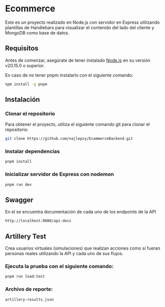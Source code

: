 # Ecommerce

Este es un proyecto realizado en Node.js con servidor en Express utilizando plantillas de Handlebars para visualizar el contenido del lado del cliente y MongoDB como base de datos.

## Requisitos

Antes de comenzar, asegúrate de tener instalado [Node.js](https://nodejs.org/) en su versión v20.15.0 o superior.

En caso de no tener pnpm instalarlo con el siguiente comando:

```bash
npm install -g pnpm
```

## Instalación

### Clonar el repositorio

Para obtener el proyecto, utiliza el siguiente comando git para clonar el repositorio:

```bash
git clone https://github.com/najlepzy/EcommerceBackend.git
```

### Instalar dependencias

```bash
pnpm install
```

### Inicializar servidor de Express con nodemon

```bash
pnpm run dev
```

## Swagger

En el se encuentra documentación de cada uno de los endpoints de la API

```bash
http://localhost:8080/api-docs
```

## Artillery Test

Crea usuarios virtuales (simulaciones) que realizan acciones como si fueran personas reales utilizando la API y cada uno de sus flujos.

### Ejecuta la prueba con el siguiente comando:

```bash
pnpm run load:test
```

### Archivo de reporte:

```bash
artillery-results.json
```
